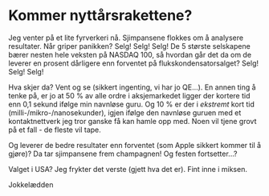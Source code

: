 # Kommer nyttårsrakettene?


Jeg venter på et lite fyrverkeri nå. Sjimpansene flokkes om å analysere resultater. Når griper panikken? Selg! Selg! Selg! De 5 største selskapene
bærer nesten hele veksten på NASDAQ 100, så hvordan går det da om de leverer en prosent dårligere enn forventet på flukskondensatorsalget? 
Selg! Selg! Selg!


Hva skjer da? Vent og se (sikkert ingenting, vi har jo QE...). En annen ting å tenke på, er jo at 50 % av alle ordre i aksjemarkedet ligger der kortere
tid enn 0,1 sekund ifølge min navnløse guru. Og 10 % er der i _ekstremt_ kort tid (milli-/mikro-/nanosekunder), igjen ifølge den navnløse guruen med
et kontaktnettverk jeg tror ganske få kan hamle opp med. Noen vil tjene grovt på et fall - de fleste vil tape.


Og leverer de bedre resultater enn forventet (som Apple sikkert kommer til å gjøre)? Da tar sjimpansene frem champagnen! Og festen fortsetter...?


Valget i USA? Jeg frykter det verste (gjett hva det er). Fint inne i miksen.


Jokkelædden
